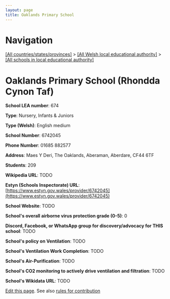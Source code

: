 ```yaml
---
layout: page
title: Oaklands Primary School
---
```

# Navigation

[[All countries/states/provinces]](../../..) > [[All Welsh local educational authority]](../..) > [[All schools in local educational authority]](..)

# Oaklands Primary School (Rhondda Cynon Taf)

**School LEA number**: 674

**Type**: Nursery, Infants & Juniors

**Type (Welsh)**: English medium

**School Number**: 6742045

**Phone Number**: 01685 882577

**Address**: Maes Y Deri, The Oaklands, Aberaman, Aberdare, CF44 6TF

**Students**: 209

**Wikipedia URL**: TODO

**Estyn (Schools Inspectorate) URL**: [https://www.estyn.gov.wales/provider/6742045](https://www.estyn.gov.wales/provider/6742045)

**School Website**: TODO

**School's overall airborne virus protection grade (0-5)**: 0

**Discord, Facebook, or WhatsApp group for discovery/advocacy for THIS school**: TODO

**School's policy on Ventilation**: TODO

**School's Ventilation Work Completion**: TODO

**School's Air-Purification**: TODO

**School's CO2 monitoring to actively drive ventilation and filtration**: TODO

**School's Wikidata URL**: TODO




[Edit this page](https://github.com/ventilate-schools/Wales/edit/prif/./Rhondda_Cynon_Taf/Oaklands_Primary_School.md). See also [rules for contribution](../../../contribution-rules/)